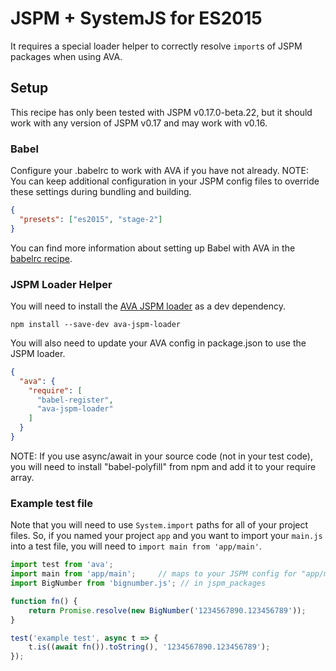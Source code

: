 # JSPM + SystemJS for ES2015

It requires a special loader helper to correctly resolve `import`s of JSPM
packages when using AVA.

## Setup

This recipe has only been tested with JSPM v0.17.0-beta.22, but it should work
with any version of JSPM v0.17 and may work with v0.16.

### Babel

Configure your .babelrc to work with AVA if you have not already. NOTE: You can
keep additional configuration in your JSPM config files to override these
settings during bundling and building.

```json
{
  "presets": ["es2015", "stage-2"]
}
```

You can find more information about setting up Babel with AVA in the [babelrc recipe](babelrc.md).

### JSPM Loader Helper

You will need to install the [AVA JSPM loader](https://github.com/skorlir/ava-jspm-loader)
as a dev dependency.

`npm install --save-dev ava-jspm-loader`

You will also need to update your AVA config in package.json to use the JSPM
loader.

```json
{
  "ava": {
    "require": [
      "babel-register",
      "ava-jspm-loader"
    ]
  }
}
```

NOTE: If you use async/await in your source code (not in your test code), you
will need to install "babel-polyfill" from npm and add it to your require array.

### Example test file

Note that you will need to use `System.import` paths for all of your project
files. So, if you named your project `app` and you want to import your `main.js`
into a test file, you will need to `import main from 'app/main'`.

```js
import test from 'ava';
import main from 'app/main';     // maps to your JSPM config for "app/main.js"
import BigNumber from 'bignumber.js'; // in jspm_packages

function fn() {
	return Promise.resolve(new BigNumber('1234567890.123456789'));
}

test('example test', async t => {
	t.is((await fn()).toString(), '1234567890.123456789');
});
```
